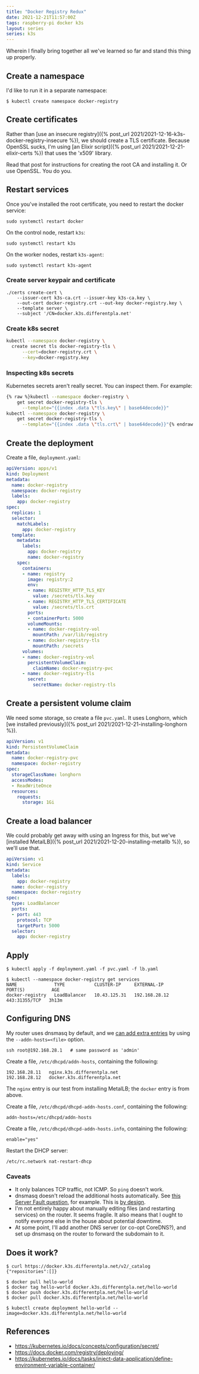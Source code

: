 ```yaml
---
title: "Docker Registry Redux"
date: 2021-12-21T11:57:00Z
tags: raspberry-pi docker k3s
layout: series
series: k3s
---
```


Wherein I finally bring together all we've learned so far and stand this thing up properly.

## Create a namespace

I'd like to run it in a separate namespace:

```
$ kubectl create namespace docker-registry
```

## Create certificates

Rather than [use an insecure registry]({% post_url 2021/2021-12-16-k3s-docker-registry-insecure %}), we should create a TLS certificate. Because OpenSSL sucks, I'm using [an Elixir script]({% post_url 2021/2021-12-21-elixir-certs %}) that uses the 'x509' library.

Read that post for instructions for creating the root CA and installing it. Or use OpenSSL. You do you.

## Restart services

Once you've installed the root certificate, you need to restart the docker service:

```
sudo systemctl restart docker
```

On the control node, restart `k3s`:

```
sudo systemctl restart k3s
```

On the worker nodes, restart `k3s-agent`:

```
sudo systemctl restart k3s-agent
```

### Create server keypair and certificate

```
./certs create-cert \
    --issuer-cert k3s-ca.crt --issuer-key k3s-ca.key \
    --out-cert docker-registry.crt --out-key docker-registry.key \
    --template server \
    --subject '/CN=docker.k3s.differentpla.net'
```

### Create k8s secret

```bash
kubectl --namespace docker-registry \
  create secret tls docker-registry-tls \
      --cert=docker-registry.crt \
      --key=docker-registry.key
```

### Inspecting k8s secrets

Kubernetes secrets aren't really secret. You can inspect them. For example:

```bash
{% raw %}kubectl --namespace docker-registry \
    get secret docker-registry-tls \
      --template="{{index .data \"tls.key\" | base64decode}}"
kubectl --namespace docker-registry \
    get secret docker-registry-tls \
      --template="{{index .data \"tls.crt\" | base64decode}}"{% endraw %}
```

## Create the deployment

Create a file, `deployment.yaml`:

```yaml
apiVersion: apps/v1
kind: Deployment
metadata:
  name: docker-registry
  namespace: docker-registry
  labels:
    app: docker-registry
spec:
  replicas: 1
  selector:
    matchLabels:
      app: docker-registry
  template:
    metadata:
      labels:
        app: docker-registry
        name: docker-registry
    spec:
      containers:
      - name: registry
        image: registry:2
        env:
        - name: REGISTRY_HTTP_TLS_KEY
          value: /secrets/tls.key
        - name: REGISTRY_HTTP_TLS_CERTIFICATE
          value: /secrets/tls.crt
        ports:
        - containerPort: 5000
        volumeMounts:
        - name: docker-registry-vol
          mountPath: /var/lib/registry
        - name: docker-registry-tls
          mountPath: /secrets
      volumes:
      - name: docker-registry-vol
        persistentVolumeClaim:
          claimName: docker-registry-pvc
      - name: docker-registry-tls
        secret:
          secretName: docker-registry-tls
```

## Create a persistent volume claim

We need some storage, so create a file `pvc.yaml`. It uses Longhorn, which [we installed previously]({% post_url 2021/2021-12-21-installing-longhorn %}).

```yaml
apiVersion: v1
kind: PersistentVolumeClaim
metadata:
  name: docker-registry-pvc
  namespace: docker-registry
spec:
  storageClassName: longhorn
  accessModes:
  - ReadWriteOnce
  resources:
    requests:
      storage: 1Gi
```

## Create a load balancer

We could probably get away with using an Ingress for this, but we've [installed MetalLB]({% post_url 2021/2021-12-20-installing-metallb %}), so we'll use that.

```yaml
apiVersion: v1
kind: Service
metadata:
  labels:
    app: docker-registry
  name: docker-registry
  namespace: docker-registry
spec:
  type: LoadBalancer
  ports:
  - port: 443
    protocol: TCP
    targetPort: 5000
  selector:
    app: docker-registry
```

## Apply

```
$ kubectl apply -f deployment.yaml -f pvc.yaml -f lb.yaml

$ kubectl --namespace docker-registry get services
NAME              TYPE           CLUSTER-IP     EXTERNAL-IP     PORT(S)          AGE
docker-registry   LoadBalancer   10.43.125.31   192.168.28.12   443:31355/TCP   3h13m
```

## Configuring DNS

My router uses dnsmasq by default, and we [can add extra entries](https://superuser.com/questions/1646486/how-do-i-create-manual-dns-entries-for-synologys-routers-running-srm) by using the `--addn-hosts=<file>` option.

```
ssh root@192.168.28.1   # same password as 'admin'
```

Create a file, `/etc/dhcpd/addn-hosts`, containing the following:

```
192.168.28.11   nginx.k3s.differentpla.net
192.168.28.12   docker.k3s.differentpla.net
```

The `nginx` entry is our test from installing MetalLB; the `docker` entry is from above.

Create a file, `/etc/dhcpd/dhcpd-addn-hosts.conf`, containing the following:

```
addn-hosts=/etc/dhcpd/addn-hosts
```

Create a file, `/etc/dhcpd/dhcpd-addn-hosts.info`, containing the following:

```
enable="yes"
```

Restart the DHCP server:

```
/etc/rc.network nat-restart-dhcp
```

### Caveats

- It only balances TCP traffic, not ICMP. So `ping` doesn't work.
- dnsmasq doesn't reload the additional hosts automatically. See [this Server Fault question](https://serverfault.com/questions/723292/dnsmasq-doesnt-automatically-reload-when-entry-is-added-to-etc-hosts), for example. This is [by design](https://bugs.debian.org/cgi-bin/bugreport.cgi?bug=798653#35).
- I'm not entirely happy about manually editing files (and restarting services) on the router. It seems fragile. It also means that I ought to notify everyone else in the house about potential downtime.
- At some point, I'll add another DNS server (or co-opt CoreDNS?), and set up dnsmasq on the router to forward the subdomain to it.

## Does it work?

```
$ curl https://docker.k3s.differentpla.net/v2/_catalog
{"repositories":[]}
```

```
$ docker pull hello-world
$ docker tag hello-world docker.k3s.differentpla.net/hello-world
$ docker push docker.k3s.differentpla.net/hello-world
$ docker pull docker.k3s.differentpla.net/hello-world
```

```
$ kubectl create deployment hello-world --image=docker.k3s.differentpla.net/hello-world
```

## References

- <https://kubernetes.io/docs/concepts/configuration/secret/>
- <https://docs.docker.com/registry/deploying/>
- <https://kubernetes.io/docs/tasks/inject-data-application/define-environment-variable-container/>

